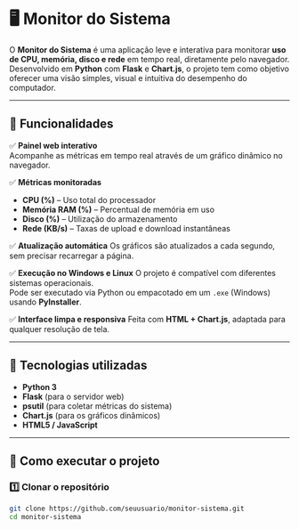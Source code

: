 # 🖥️ Monitor do Sistema

O **Monitor do Sistema** é uma aplicação leve e interativa para monitorar **uso de CPU, memória, disco e rede** em tempo real, diretamente pelo navegador.  
Desenvolvido em **Python** com **Flask** e **Chart.js**, o projeto tem como objetivo oferecer uma visão simples, visual e intuitiva do desempenho do computador.

---

## 🚀 Funcionalidades

✅ **Painel web interativo**  
Acompanhe as métricas em tempo real através de um gráfico dinâmico no navegador.

✅ **Métricas monitoradas**
- **CPU (%)** – Uso total do processador  
- **Memória RAM (%)** – Percentual de memória em uso  
- **Disco (%)** – Utilização do armazenamento  
- **Rede (KB/s)** – Taxas de upload e download instantâneas  

✅ **Atualização automática**
Os gráficos são atualizados a cada segundo, sem precisar recarregar a página.

✅ **Execução no Windows e Linux**
O projeto é compatível com diferentes sistemas operacionais.  
Pode ser executado via Python ou empacotado em um `.exe` (Windows) usando **PyInstaller**.

✅ **Interface limpa e responsiva**
Feita com **HTML + Chart.js**, adaptada para qualquer resolução de tela.

---

## 🧠 Tecnologias utilizadas

- **Python 3**
- **Flask** (para o servidor web)
- **psutil** (para coletar métricas do sistema)
- **Chart.js** (para os gráficos dinâmicos)
- **HTML5 / JavaScript**

---

## 🧩 Como executar o projeto

### 1️⃣ Clonar o repositório
```bash
git clone https://github.com/seuusuario/monitor-sistema.git
cd monitor-sistema
